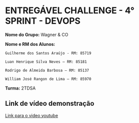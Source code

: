 # ENTREGÁVEL CHALLENGE - 4° SPRINT - DEVOPS

**Nome do Grupo:**  Wagner & CO

**Nome e RM dos Alunos:**

    Guilherme dos Santos Araújo - RM: 85719
    
    Luan Henrique Silva Neves – RM: 85181
    
    Rodrigo de Almeida Barbosa – RM: 85137
    
    William José Rangon de Lima – RM: 85970

**Turma:** 2TDSA

## Link de vídeo demonstração

[Link para o video youtube](https://www.youtube.com/watch?v=asU3WQ_vJ6s)

